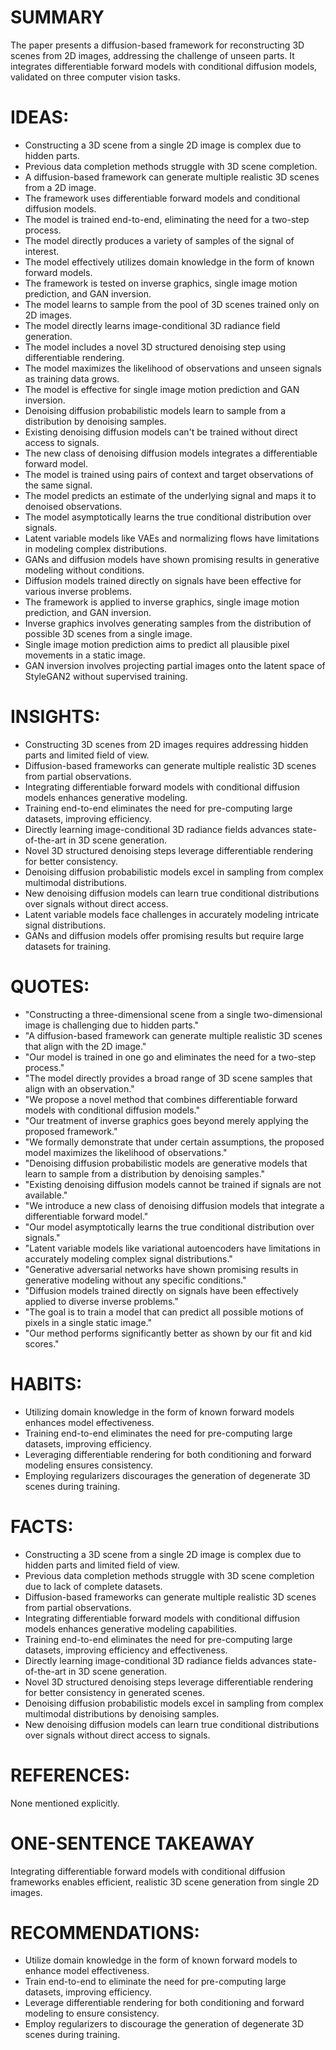 # SUMMARY
The paper presents a diffusion-based framework for reconstructing 3D scenes from 2D images, addressing the challenge of unseen parts. It integrates differentiable forward models with conditional diffusion models, validated on three computer vision tasks.

# IDEAS:
- Constructing a 3D scene from a single 2D image is complex due to hidden parts.
- Previous data completion methods struggle with 3D scene completion.
- A diffusion-based framework can generate multiple realistic 3D scenes from a 2D image.
- The framework uses differentiable forward models and conditional diffusion models.
- The model is trained end-to-end, eliminating the need for a two-step process.
- The model directly produces a variety of samples of the signal of interest.
- The model effectively utilizes domain knowledge in the form of known forward models.
- The framework is tested on inverse graphics, single image motion prediction, and GAN inversion.
- The model learns to sample from the pool of 3D scenes trained only on 2D images.
- The model directly learns image-conditional 3D radiance field generation.
- The model includes a novel 3D structured denoising step using differentiable rendering.
- The model maximizes the likelihood of observations and unseen signals as training data grows.
- The model is effective for single image motion prediction and GAN inversion.
- Denoising diffusion probabilistic models learn to sample from a distribution by denoising samples.
- Existing denoising diffusion models can't be trained without direct access to signals.
- The new class of denoising diffusion models integrates a differentiable forward model.
- The model is trained using pairs of context and target observations of the same signal.
- The model predicts an estimate of the underlying signal and maps it to denoised observations.
- The model asymptotically learns the true conditional distribution over signals.
- Latent variable models like VAEs and normalizing flows have limitations in modeling complex distributions.
- GANs and diffusion models have shown promising results in generative modeling without conditions.
- Diffusion models trained directly on signals have been effective for various inverse problems.
- The framework is applied to inverse graphics, single image motion prediction, and GAN inversion.
- Inverse graphics involves generating samples from the distribution of possible 3D scenes from a single image.
- Single image motion prediction aims to predict all plausible pixel movements in a static image.
- GAN inversion involves projecting partial images onto the latent space of StyleGAN2 without supervised training.

# INSIGHTS:
- Constructing 3D scenes from 2D images requires addressing hidden parts and limited field of view.
- Diffusion-based frameworks can generate multiple realistic 3D scenes from partial observations.
- Integrating differentiable forward models with conditional diffusion models enhances generative modeling.
- Training end-to-end eliminates the need for pre-computing large datasets, improving efficiency.
- Directly learning image-conditional 3D radiance fields advances state-of-the-art in 3D scene generation.
- Novel 3D structured denoising steps leverage differentiable rendering for better consistency.
- Denoising diffusion probabilistic models excel in sampling from complex multimodal distributions.
- New denoising diffusion models can learn true conditional distributions over signals without direct access.
- Latent variable models face challenges in accurately modeling intricate signal distributions.
- GANs and diffusion models offer promising results but require large datasets for training.

# QUOTES:
- "Constructing a three-dimensional scene from a single two-dimensional image is challenging due to hidden parts."
- "A diffusion-based framework can generate multiple realistic 3D scenes that align with the 2D image."
- "Our model is trained in one go and eliminates the need for a two-step process."
- "The model directly provides a broad range of 3D scene samples that align with an observation."
- "We propose a novel method that combines differentiable forward models with conditional diffusion models."
- "Our treatment of inverse graphics goes beyond merely applying the proposed framework."
- "We formally demonstrate that under certain assumptions, the proposed model maximizes the likelihood of observations."
- "Denoising diffusion probabilistic models are generative models that learn to sample from a distribution by denoising samples."
- "Existing denoising diffusion models cannot be trained if signals are not available."
- "We introduce a new class of denoising diffusion models that integrate a differentiable forward model."
- "Our model asymptotically learns the true conditional distribution over signals."
- "Latent variable models like variational autoencoders have limitations in accurately modeling complex signal distributions."
- "Generative adversarial networks have shown promising results in generative modeling without any specific conditions."
- "Diffusion models trained directly on signals have been effectively applied to diverse inverse problems."
- "The goal is to train a model that can predict all possible motions of pixels in a single static image."
- "Our method performs significantly better as shown by our fit and kid scores."

# HABITS:
- Utilizing domain knowledge in the form of known forward models enhances model effectiveness.
- Training end-to-end eliminates the need for pre-computing large datasets, improving efficiency.
- Leveraging differentiable rendering for both conditioning and forward modeling ensures consistency.
- Employing regularizers discourages the generation of degenerate 3D scenes during training.

# FACTS:
- Constructing a 3D scene from a single 2D image is complex due to hidden parts and limited field of view.
- Previous data completion methods struggle with 3D scene completion due to lack of complete datasets.
- Diffusion-based frameworks can generate multiple realistic 3D scenes from partial observations.
- Integrating differentiable forward models with conditional diffusion models enhances generative modeling capabilities.
- Training end-to-end eliminates the need for pre-computing large datasets, improving efficiency and effectiveness.
- Directly learning image-conditional 3D radiance fields advances state-of-the-art in 3D scene generation.
- Novel 3D structured denoising steps leverage differentiable rendering for better consistency in generated scenes.
- Denoising diffusion probabilistic models excel in sampling from complex multimodal distributions by denoising samples.
- New denoising diffusion models can learn true conditional distributions over signals without direct access to signals.

# REFERENCES:
None mentioned explicitly.

# ONE-SENTENCE TAKEAWAY
Integrating differentiable forward models with conditional diffusion frameworks enables efficient, realistic 3D scene generation from single 2D images.

# RECOMMENDATIONS:
- Utilize domain knowledge in the form of known forward models to enhance model effectiveness.
- Train end-to-end to eliminate the need for pre-computing large datasets, improving efficiency.
- Leverage differentiable rendering for both conditioning and forward modeling to ensure consistency.
- Employ regularizers to discourage the generation of degenerate 3D scenes during training.
